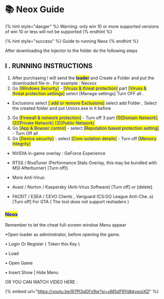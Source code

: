 # 📚 Neox Guide

{% hint style="danger" %}
Warning: only win 10 or more supported versions of win 10 or less will not be supported
{% endhint %}

{% hint style="success" %}
Guide to running Neox
{% endhint %}

After downloading the Injector to the folder do the following steps

## **I . RUNNING INSTRUCTIONS**

1. After purchasing I will send the <mark style="color:blue;">**loader**</mark> and Create a Folder and put the downloaded file in . For example : Neoxxx
2. Go <mark style="color:blue;">\[Windows Security]</mark> - <mark style="color:blue;">\[Viruss & threat protection]</mark> part <mark style="color:blue;">\[Viruss & threat protection settings]</mark> select \[Manage settings] Turn OFF all .

* Exclusions select <mark style="color:blue;">\[ add or remove Exclusions]</mark> select add Folder , Select the created folder and put Unixxx.exe in it before

3. Go <mark style="color:blue;">\[Firewall & network protection]</mark> - Turn off 3 part <mark style="color:blue;">(1)\[Domain Network] (2)\[Private Network] (3)\[Public Network]</mark>
4. Go <mark style="color:blue;">\[App & Bowser control]</mark> - select <mark style="color:blue;">\[Reputation based protection setting]</mark> - Turn Off all
5. Go <mark style="color:blue;">\[Device security]</mark> - select <mark style="color:blue;">\[Core isolation details]</mark> - Turn off <mark style="color:blue;">\[Memory Integrity]</mark>

* NVIDIA in-game overlay : GeForce Experience
* RTSS / RivaTuner (Performance Stats Overlay, this may be bundled with MSI Afterburner) \[Turn off]\

* More Anti-Virus:
* Avast / Norton / Kaspersky (Anti-Virus Software) \[Turn off] or \[delete]
* FACEIT / ESEA / CEVO Clients , Vanguard (CS:GO League Anti-Che..s) \[Turn off] For GTA ( The tool does not support reshaders )

### <mark style="color:blue;">**Neox**</mark>&#x20;

Remember to let the cheat full-screen window Menu appear

•Open loader as administrator, before opening the game.&#x20;

• Login Or Register ( Token this Key )&#x20;

• Load&#x20;

• Open Game

• Insert Show | Hide Menu

OR YOU CAN WATCH VIDEO HERE :&#x20;

{% embed url="https://youtu.be/R7Pl3qDFz9w?si=uMSdFRYdbkvpoiXD" %}





























